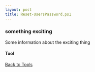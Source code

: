 ```yaml
---
layout: post
title: Reset-UsersPassword.ps1
---
```


### something exciting

Some information about the exciting thing

#### Tool

<script src="https://gist-it.appspot.com/github.com/BanterBoy/scripts-blog/blob/master/PowerShell/tools/Reset-UsersPassword.ps1"></script>

<a href="/menu/_pages/tools.html">Back to Tools</a>
